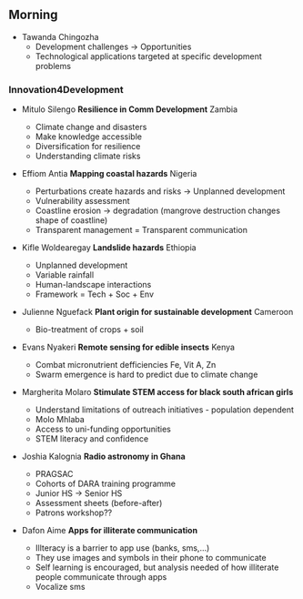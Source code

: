 ## Morning

- Tawanda Chingozha
  - Development challenges -> Opportunities
  - Technological applications targeted at specific development problems

### Innovation4Development

- Mitulo Silengo **Resilience in Comm Development** Zambia
  - Climate change and disasters
  - Make knowledge accessible
  - Diversification for resilience
  - Understanding climate risks

- Effiom Antia **Mapping coastal hazards** Nigeria
  - Perturbations create hazards and risks -> Unplanned development
  - Vulnerability assessment
  - Coastline erosion -> degradation (mangrove destruction changes shape of coastline)
  - Transparent management = Transparent communication
  
- Kifle Woldearegay **Landslide hazards** Ethiopia
  - Unplanned development
  - Variable rainfall
  - Human-landscape interactions
  - Framework = Tech + Soc + Env
  
- Julienne Nguefack **Plant origin for sustainable development** Cameroon
  - Bio-treatment of crops + soil

- Evans Nyakeri **Remote sensing for edible insects** Kenya
  - Combat micronutrient defficiencies Fe, Vit A, Zn
  - Swarm emergence is hard to predict due to climate change

- Margherita Molaro **Stimulate STEM access for black south african girls**
  - Understand limitations of outreach initiatives - population dependent
  - Molo Mhlaba
  - Access to uni-funding opportunities
  - STEM literacy and confidence

- Joshia Kalognia **Radio astronomy in Ghana**
  - PRAGSAC
  - Cohorts of DARA training programme
  - Junior HS -> Senior HS
  - Assessment sheets (before-after)
  - Patrons workshop??
  
- Dafon Aime **Apps for illiterate communication**
  - Illteracy is a barrier to app use (banks, sms,...)
  - They use images and symbols in their phone to communicate
  - Self learning is encouraged, but analysis needed of how illiterate people communicate through apps
  - Vocalize sms
